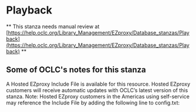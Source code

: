 # Playback
** This stanza needs manual review at [https://help.oclc.org/Library_Management/EZproxy/Database_stanzas/Playback](https://help.oclc.org/Library_Management/EZproxy/Database_stanzas/Playback) **

## Some of OCLC's notes for this stanza

A Hosted EZproxy Include File is available for this resource. Hosted EZproxy customers will receive automatic updates with OCLC&rsquo;s latest version of this stanza. Note: Hosted EZproxy customers in the Americas using self-service may reference the Include File by adding the following line to config.txt:

&nbsp;

&nbsp;
